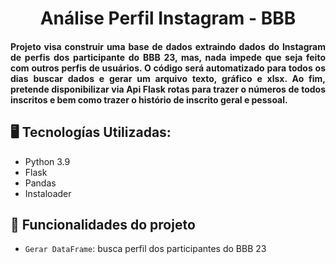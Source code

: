 <h1 align="center">Análise Perfil Instagram - BBB</h1>
<h4 align="justify">Projeto visa construir uma base de dados extraindo dados do Instagram de perfis dos participante do BBB 23, mas, nada impede que seja feito com outros perfis de usuários. O código será automatizado para todos os dias buscar dados e gerar um arquivo texto, gráfico e xlsx. Ao fim, pretende disponibilizar via Api Flask rotas para trazer o números de todos inscritos e bem como trazer o histório de inscrito geral e pessoal. </h4>

## 🖥️ Tecnologías Utilizadas:

- Python 3.9</br>
- Flask </br>
- Pandas </br>
- Instaloader </br>

## :hammer: Funcionalidades do projeto

- `Gerar DataFrame`: busca perfil dos participantes do BBB 23


